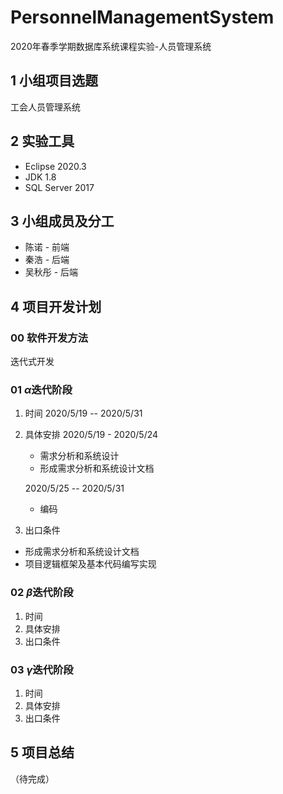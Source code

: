 # PersonnelManagementSystem

2020年春季学期数据库系统课程实验-人员管理系统

## 1 小组项目选题

工会人员管理系统

## 2 实验工具

- Eclipse 2020.3
- JDK 1.8
- SQL Server 2017

## 3 小组成员及分工

- 陈诺 - 前端
- 秦浩 - 后端
- 吴秋彤 - 后端

## 4 项目开发计划

### 00 软件开发方法

迭代式开发

### 01 $\alpha$迭代阶段

1. 时间
2020/5/19 -- 2020/5/31
2. 具体安排
    2020/5/19 - 2020/5/24
    - 需求分析和系统设计
    - 形成需求分析和系统设计文档

    2020/5/25 -- 2020/5/31
    - 编码

3. 出口条件

- 形成需求分析和系统设计文档
- 项目逻辑框架及基本代码编写实现

### 02 $\beta$迭代阶段

1. 时间
2. 具体安排
3. 出口条件

### 03 $\gamma$迭代阶段

1. 时间
2. 具体安排
3. 出口条件

## 5 项目总结

（待完成）
